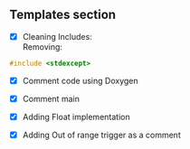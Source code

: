 ## Templates section

- [x] Cleaning Includes:\
Removing:
```cpp
#include <stdexcept>
```
- [x] Comment code using Doxygen

- [x] Comment main

- [x] Adding Float implementation

- [x] Adding Out of range trigger as a comment